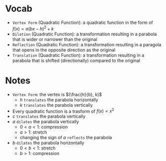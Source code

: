 # Vocab
- `Vertex Form` (Quadratic Function): a quadratic function in the form of $f(x) = a(bx-h)^2+k$
- `Dilation` (Quadratic Function): a transformation resulting in a parabola that is wider or narrower than the original
- `Reflection` (Quadratic Function): a transformation resulting in a paragola that opens in the opposite direction as the original
- `Translation` (Quadratic Function): a transformation resulting in a parabola that is shifted (directionally) compared to the original

# Notes
- `Vertex Form`: the vertex is $(\frac{h}{b}, k)$
	- $h$ `translates` the parabola horizontally
	- $k$ `translates` the parabola vertically 
- Every quadratic function is a trasform of $f(x)=x^2$
- $c$ `translates` the parabola vertically
- $a$ `dilates` the parabola vertically
	- $0 < a < 1$: compression
	- $a > 1$: stretch
	- changing the sign of $a$ `reflects` the parabola
- $b$ `dilates` the parabola horizontally
	- $0 < b < 1$: stretch
	- $b > 1$: compression
